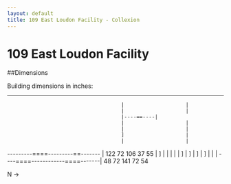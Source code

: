 ```yaml
---
layout: default
title: 109 East Loudon Facility - Collexion
---
```


<div id="page">

# 109 East Loudon Facility

##Dimensions


Building dimensions in inches:

------------
                                         |                    |
                                         |                    |
                                         |----==----|
                                         |                    |
                                         |                    |
                                         ]                    |
                                         |                    |
 ---------====---------==-------
|   122         72         106      37      55    |
]                                                             |
|                                                             |
|                                                             |
]                                                             |
]                                                             |
]                                                             |
]                                                             |
|                                                             |
----====------------====-------|
  48    72           141            72        54


N ->

</div>